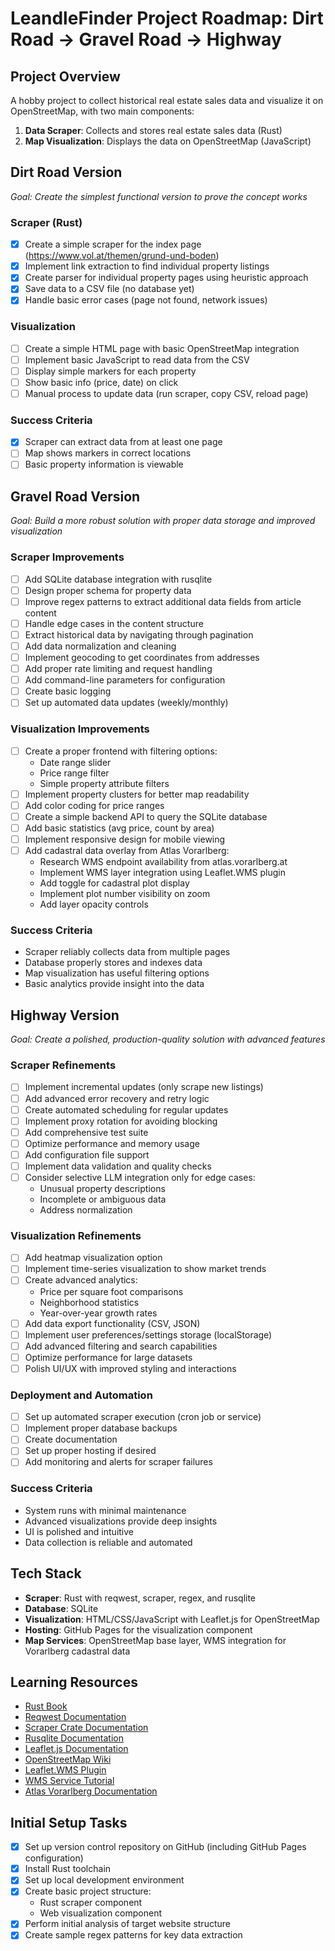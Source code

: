 # LeandleFinder Project Roadmap: Dirt Road → Gravel Road → Highway

## Project Overview
A hobby project to collect historical real estate sales data and visualize it on OpenStreetMap, with two main components:
1. **Data Scraper**: Collects and stores real estate sales data (Rust)
2. **Map Visualization**: Displays the data on OpenStreetMap (JavaScript)

## Dirt Road Version
*Goal: Create the simplest functional version to prove the concept works*

### Scraper (Rust)
- [x] Create a simple scraper for the index page (https://www.vol.at/themen/grund-und-boden)
- [x] Implement link extraction to find individual property listings
- [x] Create parser for individual property pages using heuristic approach
- [x] Save data to a CSV file (no database yet)
- [x] Handle basic error cases (page not found, network issues)

### Visualization
- [ ] Create a simple HTML page with basic OpenStreetMap integration
- [ ] Implement basic JavaScript to read data from the CSV
- [ ] Display simple markers for each property
- [ ] Show basic info (price, date) on click
- [ ] Manual process to update data (run scraper, copy CSV, reload page)

### Success Criteria
- [x] Scraper can extract data from at least one page
- [ ] Map shows markers in correct locations
- [ ] Basic property information is viewable

## Gravel Road Version
*Goal: Build a more robust solution with proper data storage and improved visualization*

### Scraper Improvements
- [ ] Add SQLite database integration with rusqlite
- [ ] Design proper schema for property data
- [ ] Improve regex patterns to extract additional data fields from article content
- [ ] Handle edge cases in the content structure
- [ ] Extract historical data by navigating through pagination
- [ ] Add data normalization and cleaning
- [ ] Implement geocoding to get coordinates from addresses
- [ ] Add proper rate limiting and request handling
- [ ] Add command-line parameters for configuration
- [ ] Create basic logging
- [ ] Set up automated data updates (weekly/monthly)

### Visualization Improvements
- [ ] Create a proper frontend with filtering options:
  - Date range slider
  - Price range filter
  - Simple property attribute filters
- [ ] Implement property clusters for better map readability
- [ ] Add color coding for price ranges
- [ ] Create a simple backend API to query the SQLite database
- [ ] Add basic statistics (avg price, count by area)
- [ ] Implement responsive design for mobile viewing
- [ ] Add cadastral data overlay from Atlas Vorarlberg:
  - Research WMS endpoint availability from atlas.vorarlberg.at
  - Implement WMS layer integration using Leaflet.WMS plugin
  - Add toggle for cadastral plot display
  - Implement plot number visibility on zoom
  - Add layer opacity controls

### Success Criteria
- Scraper reliably collects data from multiple pages
- Database properly stores and indexes data
- Map visualization has useful filtering options
- Basic analytics provide insight into the data

## Highway Version
*Goal: Create a polished, production-quality solution with advanced features*

### Scraper Refinements
- [ ] Implement incremental updates (only scrape new listings)
- [ ] Add advanced error recovery and retry logic
- [ ] Create automated scheduling for regular updates
- [ ] Implement proxy rotation for avoiding blocking
- [ ] Add comprehensive test suite
- [ ] Optimize performance and memory usage
- [ ] Add configuration file support
- [ ] Implement data validation and quality checks
- [ ] Consider selective LLM integration only for edge cases:
  - Unusual property descriptions
  - Incomplete or ambiguous data
  - Address normalization

### Visualization Refinements
- [ ] Add heatmap visualization option
- [ ] Implement time-series visualization to show market trends
- [ ] Create advanced analytics:
  - Price per square foot comparisons
  - Neighborhood statistics
  - Year-over-year growth rates
- [ ] Add data export functionality (CSV, JSON)
- [ ] Implement user preferences/settings storage (localStorage)
- [ ] Add advanced filtering and search capabilities
- [ ] Optimize performance for large datasets
- [ ] Polish UI/UX with improved styling and interactions

### Deployment and Automation
- [ ] Set up automated scraper execution (cron job or service)
- [ ] Implement proper database backups
- [ ] Create documentation
- [ ] Set up proper hosting if desired
- [ ] Add monitoring and alerts for scraper failures

### Success Criteria
- System runs with minimal maintenance
- Advanced visualizations provide deep insights
- UI is polished and intuitive
- Data collection is reliable and automated

## Tech Stack
- **Scraper**: Rust with reqwest, scraper, regex, and rusqlite
- **Database**: SQLite
- **Visualization**: HTML/CSS/JavaScript with Leaflet.js for OpenStreetMap
- **Hosting**: GitHub Pages for the visualization component
- **Map Services**: OpenStreetMap base layer, WMS integration for Vorarlberg cadastral data

## Learning Resources
- [Rust Book](https://doc.rust-lang.org/book/)
- [Reqwest Documentation](https://docs.rs/reqwest)
- [Scraper Crate Documentation](https://docs.rs/scraper)
- [Rusqlite Documentation](https://docs.rs/rusqlite)
- [Leaflet.js Documentation](https://leafletjs.com/reference.html)
- [OpenStreetMap Wiki](https://wiki.openstreetmap.org/wiki/Main_Page)
- [Leaflet.WMS Plugin](https://github.com/heigeo/leaflet.wms)
- [WMS Service Tutorial](https://leafletjs.com/examples/wms/wms.html)
- [Atlas Vorarlberg Documentation](https://atlas.vorarlberg.at)

## Initial Setup Tasks
- [x] Set up version control repository on GitHub (including GitHub Pages configuration)
- [x] Install Rust toolchain
- [x] Set up local development environment
- [x] Create basic project structure:
  - Rust scraper component
  - Web visualization component
- [x] Perform initial analysis of target website structure
- [x] Create sample regex patterns for key data extraction

